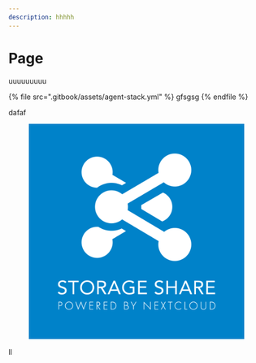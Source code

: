 ```yaml
---
description: hhhhh
---
```


# Page

uuuuuuuuu



{% file src=".gitbook/assets/agent-stack.yml" %}
gfsgsg
{% endfile %}

dafaf

<figure><img src=".gitbook/assets/Storage-Share.png" alt=""><figcaption></figcaption></figure>

ll
